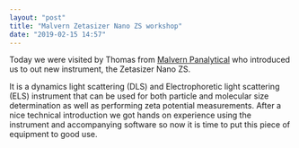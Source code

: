 ```yaml
---
layout: "post"
title: "Malvern Zetasizer Nano ZS workshop"
date: "2019-02-15 14:57"
---
```

Today we were visited by Thomas from [Malvern Panalytical](https://www.malvernpanalytical.com) who introduced us to out new instrument, the Zetasizer Nano ZS.

It is a dynamics light scattering (DLS) and Electrophoretic light scattering (ELS) instrument that can be used for both particle and molecular size determination as well as performing zeta potential measurements. After a nice technical introduction we got hands on experience using the instrument and accompanying software so now it is time to put this piece of equipment to good use.
